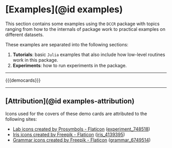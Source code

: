 # [Examples](@id examples)

This section contains some examples using the `DCCR` package with topics ranging from how to the internals of package work to practical examples on different datasets.

These examples are separated into the following sections:

1. **Tutorials**: basic `Julia` examples that also include how low-level routines work in this package.
2. **Experiments**: how to run experiments in the package.

---

{{{democards}}}

---

## [Attribution](@id examples-attribution)

Icons used for the covers of these demo cards are attributed to the following sites:

- [Lab icons created by Prosymbols - Flaticon](https://www.flaticon.com/free-icons/lab) ([experiment_748518](https://www.flaticon.com/free-icon/experiment_748518))
- [Iris icons created by Freepik - Flaticon](https://www.flaticon.com/free-icons/iris) ([iris_4139395](https://www.flaticon.com/free-icon/iris_4139395))
- [Grammar icons created by Freepik - Flaticon](https://www.flaticon.com/free-icons/grammar) ([grammar_6749514](https://www.flaticon.com/free-icon/grammar_6749514))
